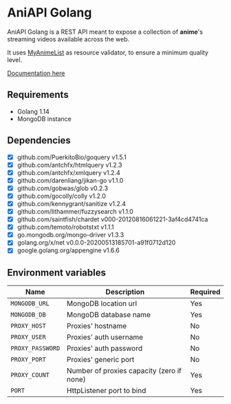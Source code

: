 # AniAPI Golang
AniAPI Golang is a REST API meant to expose a collection of **anime**'s streaming videos available across the web.

It uses [MyAnimeList](https://myanimelist.net) as resource validator, to ensure a minimum quality level.

[Documentation here](https://github.com/AniAPI-Team/aniapi-go/wiki)

## Requirements
* Golang 1.14
* MongoDB instance

## Dependencies
- [x] github.com/PuerkitoBio/goquery v1.5.1
- [x] github.com/antchfx/htmlquery v1.2.3
- [x] github.com/antchfx/xmlquery v1.2.4
- [x] github.com/darenliang/jikan-go v1.1.0
- [x] github.com/gobwas/glob v0.2.3
- [x] github.com/gocolly/colly v1.2.0
- [x] github.com/kennygrant/sanitize v1.2.4
- [x] github.com/lithammer/fuzzysearch v1.1.0
- [x] github.com/saintfish/chardet v000-20120816061221-3af4cd4741ca
- [x] github.com/temoto/robotstxt v1.1.1
- [x] go.mongodb.org/mongo-driver v1.3.3
- [x] golang.org/x/net v0.0.0-20200513185701-a91f0712d120
- [x] google.golang.org/appengine v1.6.6

## Environment variables
| Name | Description | Required |
|------|-------------|----------|
| `MONGODB_URL` | MongoDB location url | Yes |
| `MONGODB_DB` | MongoDB database name | Yes |
| `PROXY_HOST` | Proxies' hostname | No |
| `PROXY_USER` | Proxies' auth username | No |
| `PROXY_PASSWORD` | Proxies' auth password | No |
| `PROXY_PORT` | Proxies' generic port | No |
| `PROXY_COUNT` | Number of proxies capacity (zero if none) | Yes |
| `PORT` | HttpListener port to bind | Yes |
